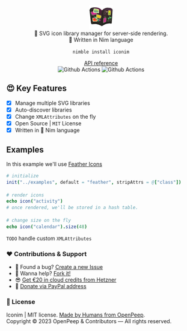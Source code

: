 <p align="center">
  <img src="https://github.com/openpeep/iconim/blob/main/.github/logo.png" width="64px"><br>
  🎁 SVG icon library manager for server-side rendering.<br>👑 Written in Nim language
</p>

<p align="center">
  <code>nimble install iconim</code>
</p>

<p align="center">
  <a href="https://openpeep.github.io/iconim">API reference</a><br>
  <img src="https://github.com/openpeep/iconim/workflows/test/badge.svg" alt="Github Actions">  <img src="https://github.com/openpeep/iconim/workflows/docs/badge.svg" alt="Github Actions">
</p>

## 😍 Key Features
- [x] Manage multiple SVG libraries
- [x] Auto-discover libraries
- [x] Change `XMLAttributes` on the fly
- [x] Open Source | `MIT` License
- [x] Written in 👑 Nim language

## Examples
In this example we'll use [Feather Icons](https://feathericons.com/)

```nim
# initialize
init("../examples", default = "feather", stripAttrs = @["class"])

# render icons
echo icon("activity")
# once rendered, we'll be stored in a hash table.

# change size on the fly
echo icon("calendar").size(48)
```

`TODO` handle custom `XMLAttributes`

### ❤ Contributions & Support
- 🐛 Found a bug? [Create a new Issue](https://github.com/openpeep/iconim/issues)
- 👋 Wanna help? [Fork it!](https://github.com/openpeep/iconim/fork)
- 😎 [Get €20 in cloud credits from Hetzner](https://hetzner.cloud/?ref=Hm0mYGM9NxZ4)
- 🥰 [Donate via PayPal address](https://www.paypal.com/donate/?hosted_button_id=RJK3ZTDWPL55C)

### 🎩 License
Iconim | MIT license. [Made by Humans from OpenPeep](https://github.com/openpeep).<br>
Copyright &copy; 2023 OpenPeep & Contributors &mdash; All rights reserved.
